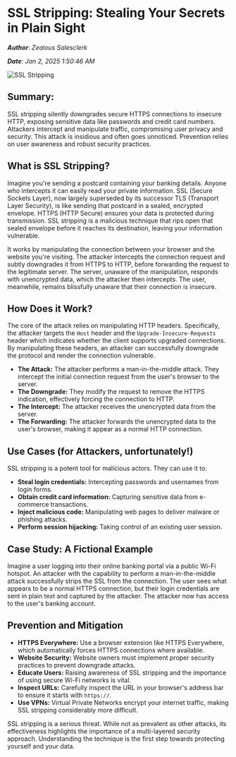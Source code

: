 # SSL Stripping: Stealing Your Secrets in Plain Sight

***Author***: *Zealous Salesclerk*

***Date***: *Jan 2, 2025 1:50:46 AM*

![SSL Stripping](https://www.https.in/ssl-security/wp-content/uploads/2018/03/ssl-stripping-300x169.png)

## Summary:

SSL stripping silently downgrades secure HTTPS connections to insecure HTTP, exposing sensitive data like passwords and credit card numbers.  Attackers intercept and manipulate traffic, compromising user privacy and security. This attack is insidious and often goes unnoticed. Prevention relies on user awareness and robust security practices.


## What is SSL Stripping?

Imagine you're sending a postcard containing your banking details.  Anyone who intercepts it can easily read your private information. SSL (Secure Sockets Layer), now largely superseded by its successor TLS (Transport Layer Security), is like sending that postcard in a sealed, encrypted envelope.  HTTPS (HTTP Secure) ensures your data is protected during transmission.  SSL stripping is a malicious technique that rips open that sealed envelope before it reaches its destination, leaving your information vulnerable.

It works by manipulating the connection between your browser and the website you're visiting.  The attacker intercepts the connection request and subtly downgrades it from HTTPS to HTTP, before forwarding the request to the legitimate server.  The server, unaware of the manipulation, responds with unencrypted data, which the attacker then intercepts.  The user, meanwhile, remains blissfully unaware that their connection is insecure.

## How Does it Work?

The core of the attack relies on manipulating HTTP headers.  Specifically, the attacker targets the `Host` header and the `Upgrade-Insecure-Requests` header which indicates whether the client supports upgraded connections. By manipulating these headers, an attacker can successfully downgrade the protocol and render the connection vulnerable.


* **The Attack:**  The attacker performs a man-in-the-middle attack. They intercept the initial connection request from the user's browser to the server.
* **The Downgrade:** They modify the request to remove the HTTPS indication, effectively forcing the connection to HTTP.
* **The Intercept:**  The attacker receives the unencrypted data from the server.
* **The Forwarding:** The attacker forwards the unencrypted data to the user's browser, making it appear as a normal HTTP connection.


## Use Cases (for Attackers, unfortunately!)

SSL stripping is a potent tool for malicious actors.  They can use it to:

* **Steal login credentials:** Intercepting passwords and usernames from login forms.
* **Obtain credit card information:**  Capturing sensitive data from e-commerce transactions.
* **Inject malicious code:**  Manipulating web pages to deliver malware or phishing attacks.
* **Perform session hijacking:** Taking control of an existing user session.

## Case Study:  A Fictional Example

Imagine a user logging into their online banking portal via a public Wi-Fi hotspot.  An attacker with the capability to perform a man-in-the-middle attack successfully strips the SSL from the connection.  The user sees what appears to be a normal HTTPS connection, but their login credentials are sent in plain text and captured by the attacker. The attacker now has access to the user's banking account.

## Prevention and Mitigation

* **HTTPS Everywhere:**  Use a browser extension like HTTPS Everywhere, which automatically forces HTTPS connections where available.
* **Website Security:** Website owners must implement proper security practices to prevent downgrade attacks.
* **Educate Users:**  Raising awareness of SSL stripping and the importance of using secure Wi-Fi networks is vital.
* **Inspect URLs:**  Carefully inspect the URL in your browser's address bar to ensure it starts with `https://`.
* **Use VPNs:**  Virtual Private Networks encrypt your internet traffic, making SSL stripping considerably more difficult.


SSL stripping is a serious threat.  While not as prevalent as other attacks, its effectiveness highlights the importance of a multi-layered security approach. Understanding the technique is the first step towards protecting yourself and your data.